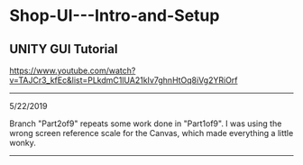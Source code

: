 # Shop-UI---Intro-and-Setup
UNITY GUI Tutorial
---
https://www.youtube.com/watch?v=TAJCr3_kfEc&list=PLkdmC1lUA21kIv7ghnHtOq8iVg2YRiOrf

---
5/22/2019

Branch "Part2of9" repeats some work done in "Part1of9".  I was using the wrong screen reference scale for the Canvas, which made everything a little wonky.

---
